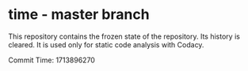 # time - master branch

This repository contains the frozen state of the repository.
Its history is cleared. It is used only for static code
analysis with Codacy.

Commit Time: 1713896270